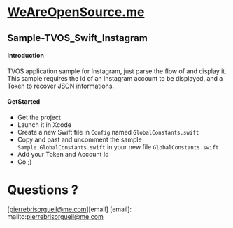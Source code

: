# [WeAreOpenSource.me](www.weareopensource.me)

## Sample-TVOS_Swift_Instagram

#### Introduction

TVOS application sample for Instagram, just parse the flow of and display it. This sample requires the id of an Instagram account to be displayed, and a Token to recover JSON informations.


#### GetStarted

* Get the project
* Launch it in Xcode
* Create a new Swift file in `Config` named `GlobalConstants.swift`
* Copy and past and uncomment the sample `Sample.GlobalConstants.swift` in your new file `GlobalConstants.swift`
* Add your Token and Account Id
* Go ;)

# Questions ?

[pierrebrisorgueil@me.com][email]
[email]: mailto:pierrebrisorgueil@me.com
